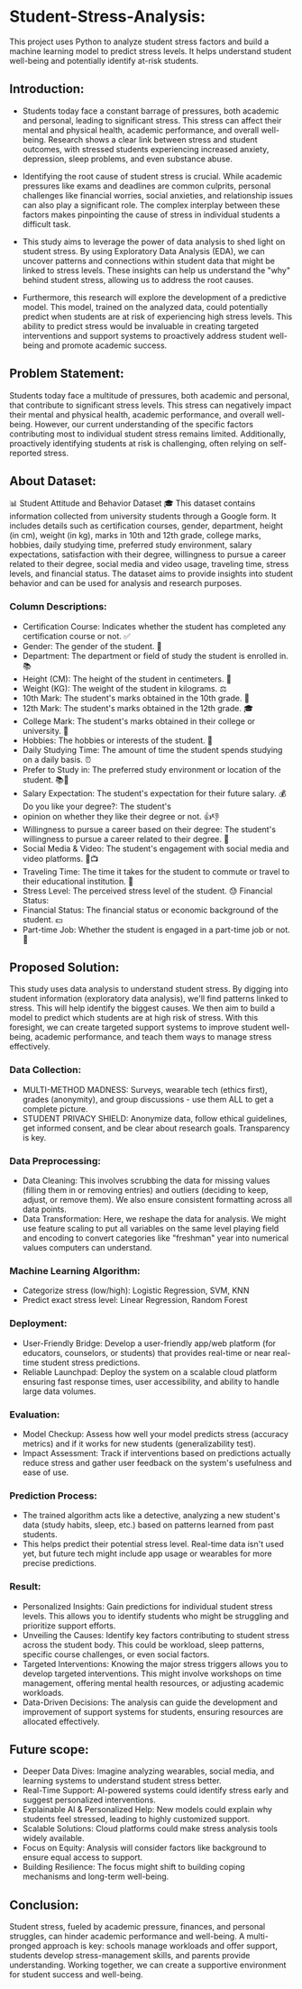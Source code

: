 # Student-Stress-Analysis:
This project uses Python to analyze student stress factors and build a machine learning model to predict stress levels. It helps understand student well-being and potentially identify at-risk students.

## Introduction:

* Students today face a constant barrage of pressures, both academic and personal, leading to significant stress. This stress can affect their mental and physical health, academic performance, and overall well-being. Research shows a clear link between stress and student outcomes, with stressed students experiencing increased anxiety, depression, sleep problems, and even substance abuse.

* Identifying the root cause of student stress is crucial. While academic pressures like exams and deadlines are common culprits, personal challenges like financial worries, social anxieties, and relationship issues can also play a significant role. The complex interplay between these factors makes pinpointing the cause of stress in individual students a difficult task.

* This study aims to leverage the power of data analysis to shed light on student stress. By using Exploratory Data Analysis (EDA), we can uncover patterns and connections within student data that might be linked to stress levels. These insights can help us understand the "why" behind student stress, allowing us to address the root causes.

* Furthermore, this research will explore the development of a predictive model. This model, trained on the analyzed data, could potentially predict when students are at risk of experiencing high stress levels. This ability to predict stress would be invaluable in creating targeted interventions and support systems to proactively address student well-being and promote academic success.

## Problem Statement:

Students today face a multitude of pressures, both academic and personal, that contribute to significant stress levels. This stress can negatively impact their mental and physical health, academic performance, and overall well-being. However, our current understanding of the specific factors contributing most to individual student stress remains limited. Additionally, proactively identifying students at risk is challenging, often relying on self-reported stress. 

## About Dataset:

📊 Student Attitude and Behavior Dataset 🎓 This dataset contains information collected from university students through a Google form. It includes details such as certification courses, gender, department, height (in cm), weight (in kg), marks in 10th and 12th grade, college marks, hobbies, daily studying time, preferred study environment, salary expectations, satisfaction with their degree, willingness to pursue a career related to their degree, social media and video usage, traveling time, stress levels, and financial status. The dataset aims to provide insights into student behavior and can be used for analysis and research purposes.

### Column Descriptions:

* Certification Course: Indicates whether the student has completed any certification course or not. ✅
* Gender: The gender of the student. 🚻
* Department: The department or field of study the student is enrolled in. 📚
* Height (CM): The height of the student in centimeters. 📏
* Weight (KG): The weight of the student in kilograms. ⚖️
* 10th Mark: The student's marks obtained in the 10th grade. 📝
* 12th Mark: The student's marks obtained in the 12th grade. 🎓
* College Mark: The student's marks obtained in their college or university. 🏫
* Hobbies: The hobbies or interests of the student. 🎨
* Daily Studying Time: The amount of time the student spends studying on a daily basis. ⏰
* Prefer to Study in: The preferred study environment or location of the student. 📚🌳
* Salary Expectation: The student's expectation for their future salary. 💰 Do you like your degree?: The student's
* opinion on whether they like their degree or not. 👍👎
* Willingness to pursue a career based on their degree: The student's willingness to pursue a career related to their degree. 🏢
* Social Media & Video: The student's engagement with social media and video platforms. 📱📺
* Traveling Time: The time it takes for the student to commute or travel to their educational institution. 🚗
* Stress Level: The perceived stress level of the student. 😓 Financial Status:
* Financial Status: The financial status or economic background of the student. 💵
* Part-time Job: Whether the student is engaged in a part-time job or not. 💼


## Proposed Solution:

This study uses data analysis to understand student stress. By digging into student information (exploratory data analysis), we'll find patterns linked to stress. This will help identify the biggest causes. We then aim to build a model to predict which students are at high risk of stress. With this foresight, we can create targeted support systems to improve student well-being, academic performance, and teach them ways to manage stress effectively.

### Data Collection:
* MULTI-METHOD MADNESS: Surveys, wearable tech (ethics first), grades (anonymity), and group discussions - use them ALL to get a complete picture.
* STUDENT PRIVACY SHIELD: Anonymize data, follow ethical guidelines, get informed consent, and be clear about research goals. Transparency is key.

### Data Preprocessing:
* Data Cleaning: This involves scrubbing the data for missing values (filling them in or removing entries) and outliers (deciding to keep, adjust, or remove them). We also ensure consistent formatting across all data points.
* Data Transformation: Here, we reshape the data for analysis. We might use feature scaling to put all variables on the same level playing field and encoding to convert categories like "freshman" year into numerical values computers can understand.

### Machine Learning Algorithm:
* Categorize stress (low/high): Logistic Regression, SVM, KNN
* Predict exact stress level: Linear Regression, Random Forest

### Deployment:
* User-Friendly Bridge: Develop a user-friendly app/web platform (for educators, counselors, or students) that provides real-time or near real-time student stress predictions.
* Reliable Launchpad: Deploy the system on a scalable cloud platform ensuring fast response times, user accessibility, and ability to handle large data volumes.

### Evaluation:
* Model Checkup:  Assess how well your model predicts stress (accuracy metrics) and if it works for new students (generalizability test).
* Impact Assessment:  Track if interventions based on predictions actually reduce stress and gather user feedback on the system's usefulness and ease of use.

### Prediction Process:
* The trained algorithm acts like a detective, analyzing a new student's data (study habits, sleep, etc.) based on patterns learned from past students.
* This helps predict their potential stress level. Real-time data isn't used yet, but future tech might include app usage or wearables for more precise predictions.

### Result:
* Personalized Insights: Gain predictions for individual student stress levels. This allows you to identify students who might be struggling and prioritize support efforts.
* Unveiling the Causes: Identify key factors contributing to student stress across the student body. This could be workload, sleep patterns, specific course challenges, or even social factors.
* Targeted Interventions: Knowing the major stress triggers allows you to develop targeted interventions. This might involve workshops on time management, offering mental health resources, or adjusting academic workloads.
* Data-Driven Decisions: The analysis can guide the development and improvement of support systems for students, ensuring resources are allocated effectively.

## Future scope:
* Deeper Data Dives: Imagine analyzing wearables, social media, and learning systems to understand student stress better.
* Real-Time Support: AI-powered systems could identify stress early and suggest personalized interventions.
* Explainable AI & Personalized Help: New models could explain why students feel stressed, leading to highly customized support.
* Scalable Solutions: Cloud platforms could make stress analysis tools widely available.
* Focus on Equity: Analysis will consider factors like background to ensure equal access to support.
* Building Resilience: The focus might shift to building coping mechanisms and long-term well-being.

## Conclusion:

Student stress, fueled by academic pressure, finances, and personal struggles, can hinder academic performance and well-being.  A multi-pronged approach is key: schools manage workloads and offer support, students develop stress-management skills, and parents provide understanding. Working together, we can create a supportive environment for student success and well-being.
